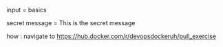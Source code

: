 input = basics

secret message = This is the secret message

how : navigate to https://hub.docker.com/r/devopsdockeruh/pull_exercise
